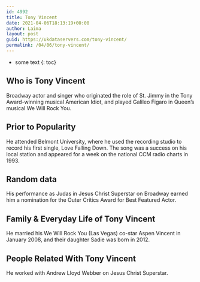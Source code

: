 ```yaml
---
id: 4992
title: Tony Vincent
date: 2021-04-06T18:13:19+00:00
author: Laima
layout: post
guid: https://ukdataservers.com/tony-vincent/
permalink: /04/06/tony-vincent/
---
```


* some text
{: toc}


## Who is Tony Vincent
                  
                  
                  
Broadway actor and singer who originated the role of St. Jimmy in the Tony Award-winning musical American Idiot, and played Galileo Figaro in Queen&#8217;s musical We Will Rock You.
                  
              
            
              
            
                
                
                
## Prior to Popularity
                  
                  
                  
He attended Belmont University, where he used the recording studio to record his first single, Love Falling Down. The song was a success on his local station and appeared for a week on the national CCM radio charts in 1993.
                  
              
            
              
            
                
                
                
## Random data
                  
                  
                  
His performance as Judas in Jesus Christ Superstar on Broadway earned him a nomination for the Outer Critics Award for Best Featured Actor.
                  
              
            
              
            
                
                
                
## Family & Everyday Life of Tony Vincent
                  
                  
                  
He married his We Will Rock You (Las Vegas) co-star Aspen Vincent in January 2008, and their daughter Sadie was born in 2012.
                  
              
            
              
            
                
                
                
## People Related With Tony Vincent
                  
                  
                  
He worked with Andrew Lloyd Webber on Jesus Christ Superstar.
                  
              
            
              
            
                
              
            
              
              
            
            
              
            
          
          
          